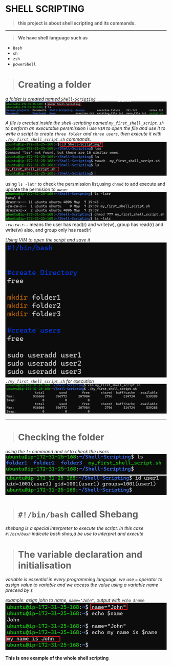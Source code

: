# **SHELL SCRIPTING**

>**this project is about shell scripting and its commands.**

----
>**We have shell language such as**

- `Bash`
- `sh`
- `zsh`
- `powerShell`

># **Creating a folder**
_a folder is created named `Shell-Scripting`_
![verify](./img/1.%20shell.jpg)

_A file is created inside the shell-scripting named `my_first_shell_script.sh` to perform an executable persmission_
_i use `VIM` to open the file and use it to write a script to create `three folder` and `three users`, then execute it with `./my_first_shell_script.sh` commands._
![verify](./img/2.%20my%20first.jpg)

using `ls -latr` to check the persmission list,using `chmod` to add execute and update the permision to `owner` 
![](./img/la%20latr.jpg)
`-rw-rw-r--` means the user has read(r) and write(w), group has read(r) and write(w) also, and group only has read(r)

_Using VIM to open the script and save it_
![verify](./img/vim.jpg)
_`./my_first_shell_script.sh` for execution_
![verify](./img/3.%20vim%20add%20folder.jpg)


-----
># **Checking the folder**
_using the `ls` command and `id` to check the users_
![](./img/4.%20folder.jpg)
![](./img/5.%20user%20id.jpg)

># **`#!/bin/bash` called Shebang**
_shebang is a special interpreter to execute the script. in this case `#!/bin/bash` indicate bash shou;d be use to interpret and execute_  

># **The variable declaration and initialisation**
_variable is essential in every programming language. we use `=` operator to assign value to variable and we access the value using a variable name preceed by `$`_

_example: asign john to name, `name="John"`, output with `echo $name`_
![](./img/6.%20echo.jpg)

**This is one example of the whole shell scripting**